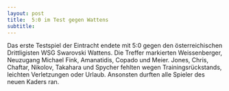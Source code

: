 ```yaml
---
layout: post
title:  5:0 im Test gegen Wattens
subtitle:  
---
```


Das erste Testspiel der Eintracht endete mit 5:0 gegen den österreichischen Drittligisten WSG Swarovski Wattens. Die Treffer markierten Weissenberger, Neuzugang Michael Fink, Amanatidis, Copado und Meier. Jones, Chris, Chaftar, Nikolov, Takahara und Spycher fehlten wegen Trainingsrückstands, leichten Verletzungen oder Urlaub. Ansonsten durften alle Spieler des neuen Kaders ran.



